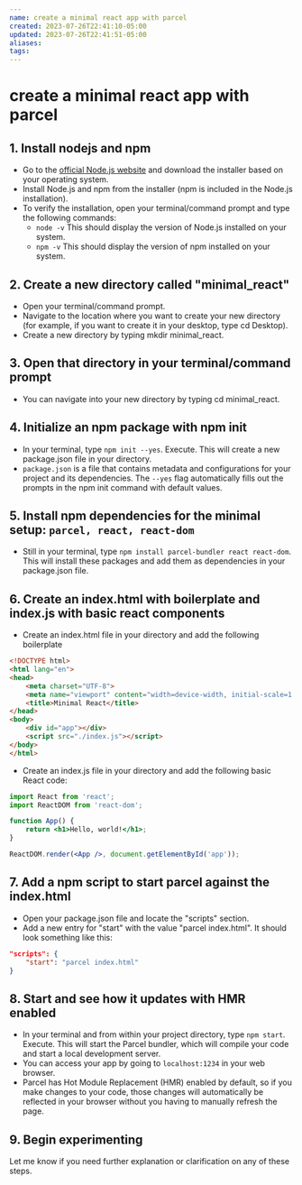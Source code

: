 ```yaml
---
name: create a minimal react app with parcel
created: 2023-07-26T22:41:10-05:00
updated: 2023-07-26T22:41:51-05:00
aliases: 
tags: 
---
```

# create a minimal react app with parcel

## 1. Install nodejs and npm
- Go to the [official Node.js website](https://nodejs.org/en/download/) and download the installer based on your operating system.
- Install Node.js and npm from the installer (npm is included in the Node.js installation).
- To verify the installation, open your terminal/command prompt and type the following commands:
	- `node -v` This should display the version of Node.js installed on your system.
	- `npm -v` This should display the version of npm installed on your system.

## 2. Create a new directory called "minimal_react"

- Open your terminal/command prompt.
- Navigate to the location where you want to create your new directory (for example, if you want to create it in your desktop, type cd Desktop).
- Create a new directory by typing mkdir minimal_react.

## 3. Open that directory in your terminal/command prompt

- You can navigate into your new directory by typing cd minimal_react.

## 4. Initialize an npm package with npm init

- In your terminal, type `npm init --yes`. Execute. This will create a new package.json file in your directory.
- `package.json` is a file that contains metadata and configurations for your project and its dependencies. The `--yes` flag automatically fills out the prompts in the npm init command with default values.

## 5. Install npm dependencies for the minimal setup: `parcel, react, react-dom`

- Still in your terminal, type `npm install parcel-bundler react react-dom`. This will install these packages and add them as dependencies in your package.json file.

## 6. Create an index.html with boilerplate and index.js with basic react components

- Create an index.html file in your directory and add the following boilerplate

```html
<!DOCTYPE html>
<html lang="en">
<head>
    <meta charset="UTF-8">
    <meta name="viewport" content="width=device-width, initial-scale=1.0">
    <title>Minimal React</title>
</head>
<body>
    <div id="app"></div>
    <script src="./index.js"></script>
</body>
</html>
```

- Create an index.js file in your directory and add the following basic React code:

```jsx
import React from 'react';
import ReactDOM from 'react-dom';

function App() {
    return <h1>Hello, world!</h1>;
}

ReactDOM.render(<App />, document.getElementById('app'));
```

## 7. Add a npm script to start parcel against the index.html

- Open your package.json file and locate the "scripts" section.
- Add a new entry for "start" with the value "parcel index.html". It should look something like this:
  
```json
"scripts": {
    "start": "parcel index.html"
}
```

## 8. Start and see how it updates with HMR enabled

- In your terminal and from within your project directory, type `npm start`. Execute. This will start the Parcel bundler, which will compile your code and start a local development server.
- You can access your app by going to `localhost:1234` in your web browser.
- Parcel has Hot Module Replacement (HMR) enabled by default, so if you make changes to your code, those changes will automatically be reflected in your browser without you having to manually refresh the page.

## 9. Begin experimenting
Let me know if you need further explanation or clarification on any of these steps.